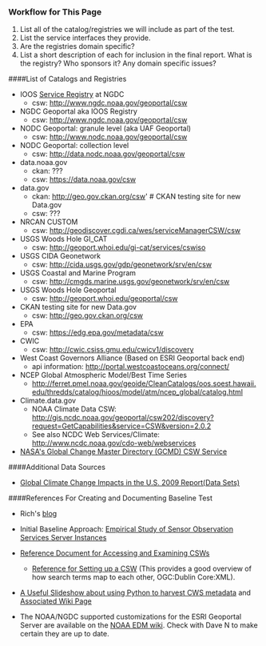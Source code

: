 ### Workflow for This Page
1. List all of the catalog/registries we will include as part of the test.
2. List the service interfaces they provide.
3. Are the registries domain specific?
4. List a short description of each for inclusion in the final report.  What is the registry?  Who sponsors it?  Any domain specific issues?  

####List of Catalogs and Registries
* IOOS [Service Registry](https://geo-ide.noaa.gov/wiki/index.php?title=ESRI_Geoportal#IOOS_WAFs) at NGDC
  * csw: http://www.ngdc.noaa.gov/geoportal/csw
* NGDC Geoportal aka IOOS Registry
  * csw: http://www.ngdc.noaa.gov/geoportal/csw
* NODC Geoportal: granule level (aka UAF Geoportal)
   * csw: http://www.nodc.noaa.gov/geoportal/csw 
* NODC Geoportal: collection level 
   * csw: http://data.nodc.noaa.gov/geoportal/csw  
* data.noaa.gov
   * ckan: ???
   * csw: https://data.noaa.gov/csw
* data.gov
   * ckan: http://geo.gov.ckan.org/csw'  # CKAN testing site for new Data.gov
   * csw: ???
* NRCAN CUSTOM
   * csw: http://geodiscover.cgdi.ca/wes/serviceManagerCSW/csw
* USGS Woods Hole GI_CAT
   * csw: http://geoport.whoi.edu/gi-cat/services/cswiso
* USGS CIDA Geonetwork
   * csw: http://cida.usgs.gov/gdp/geonetwork/srv/en/csw
* USGS Coastal and Marine Program
   * csw: http://cmgds.marine.usgs.gov/geonetwork/srv/en/csw 
* USGS Woods Hole Geoportal
   * csw: http://geoport.whoi.edu/geoportal/csw
* CKAN testing site for new Data.gov
   * csw: http://geo.gov.ckan.org/csw  
* EPA
   * csw: https://edg.epa.gov/metadata/csw
* CWIC
   * csw: http://cwic.csiss.gmu.edu/cwicv1/discovery
* West Coast Governors Alliance (Based on ESRI Geoportal back end)
   * api information: http://portal.westcoastoceans.org/connect/
*  NCEP Global Atmospheric Model/Best Time Series
   *  http://ferret.pmel.noaa.gov/geoide/CleanCatalogs/oos.soest.hawaii.edu/thredds/catalog/hioos/model/atm/ncep_global/catalog.html
*  Climate.data.gov
    * NOAA Climate Data CSW: http://gis.ncdc.noaa.gov/geoportal/csw202/discovery?request=GetCapabilities&service=CSW&version=2.0.2
    *  See also NCDC Web Services/Climate: http://www.ncdc.noaa.gov/cdo-web/webservices
*  [NASA's Global Change Master Directory (GCMD) CSW Service](http://gcmdsrv.gsfc.nasa.gov/csw)

####Additional Data Sources
*  [Global Climate Change Impacts in the U.S. 2009 Report(Data Sets)](http://nca2009.globalchange.gov/data-sets)

####References For Creating and Documenting Baseline Test
*  Rich's [blog](http://rsignell-usgs.github.io/blog/blog/2014/01/15/csw_ngdc_dap/)

*  Initial Baseline Approach: [Empirical Study of Sensor Observation Services Server Instances](http://arxiv.org/ftp/arxiv/papers/1109/1109.4503.pdf)

*  [Reference Document for Accessing and Examining CSWs](https://drive.google.com/file/d/0B8p4sUXIeKn1WFdYOXhqRFNUZXc/edit?usp=sharing)
     *  [Reference for Setting up a CSW](http://www.ogcnetwork.net/node/630) (This provides a good overview of how search terms map to each other, OGC:Dublin Core:XML).

*  [A Useful Slideshow about using Python to harvest CWS metadata](http://pycsw.org/publications/foss4g2013/#/) and [Associated Wiki Page](https://github.com/geopython/pycsw/wiki)

*  The NOAA/NGDC supported customizations for the ESRI Geoportal Server are available on the [NOAA EDM wiki](https://geo-ide.noaa.gov/wiki/index.php?title=ESRI_Geoportal#ISO_19115-2_support).  Check with Dave N to make certain they are up to date.